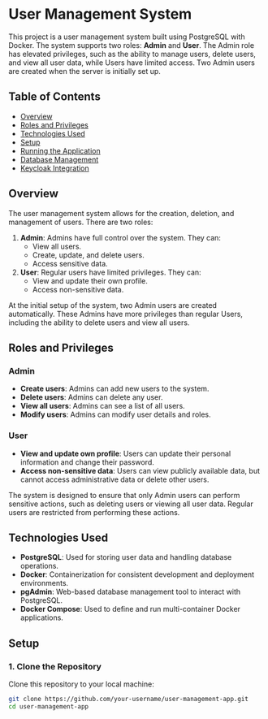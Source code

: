 # User Management System

This project is a user management system built using PostgreSQL with Docker. The system supports two roles: **Admin** and **User**. The Admin role has elevated privileges, such as the ability to manage users, delete users, and view all user data, while Users have limited access. Two Admin users are created when the server is initially set up.

## Table of Contents
- [Overview](#overview)
- [Roles and Privileges](#roles-and-privileges)
- [Technologies Used](#technologies-used)
- [Setup](#setup)
- [Running the Application](#running-the-application)
- [Database Management](#database-management)
- [Keycloak Integration](#keycloak-integration)

## Overview

The user management system allows for the creation, deletion, and management of users. There are two roles:
1. **Admin**: Admins have full control over the system. They can:
   - View all users.
   - Create, update, and delete users.
   - Access sensitive data.
2. **User**: Regular users have limited privileges. They can:
   - View and update their own profile.
   - Access non-sensitive data.

At the initial setup of the system, two Admin users are created automatically. These Admins have more privileges than regular Users, including the ability to delete users and view all users.

## Roles and Privileges

### Admin
- **Create users**: Admins can add new users to the system.
- **Delete users**: Admins can delete any user.
- **View all users**: Admins can see a list of all users.
- **Modify users**: Admins can modify user details and roles.
  
### User
- **View and update own profile**: Users can update their personal information and change their password.
- **Access non-sensitive data**: Users can view publicly available data, but cannot access administrative data or delete other users.

The system is designed to ensure that only Admin users can perform sensitive actions, such as deleting users or viewing all user data. Regular users are restricted from performing these actions.

## Technologies Used

- **PostgreSQL**: Used for storing user data and handling database operations.
- **Docker**: Containerization for consistent development and deployment environments.
- **pgAdmin**: Web-based database management tool to interact with PostgreSQL.
- **Docker Compose**: Used to define and run multi-container Docker applications.

## Setup

### 1. Clone the Repository
Clone this repository to your local machine:
```bash
git clone https://github.com/your-username/user-management-app.git
cd user-management-app
